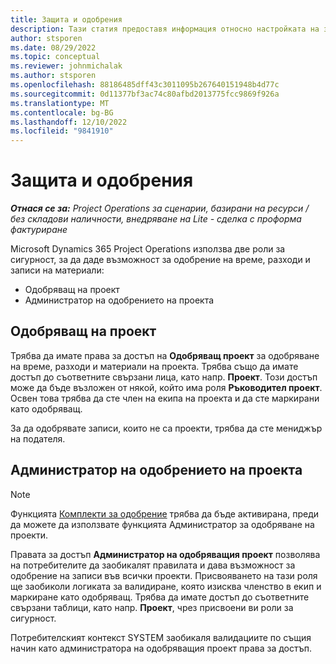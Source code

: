 ```yaml
---
title: Защита и одобрения
description: Тази статия предоставя информация относно настройката на защитата за работа с одобрения в Microsoft Dynamics 365 Project Operations.
author: stsporen
ms.date: 08/29/2022
ms.topic: conceptual
ms.reviewer: johnmichalak
ms.author: stsporen
ms.openlocfilehash: 88186485dff43c3011095b267640151948b4d77c
ms.sourcegitcommit: 0d11377bf3ac74c80afbd2013775fcc9869f926a
ms.translationtype: MT
ms.contentlocale: bg-BG
ms.lasthandoff: 12/10/2022
ms.locfileid: "9841910"
---
```

# <a name="security-and-approvals"></a>Защита и одобрения

_**Отнася се за:** Project Operations за сценарии, базирани на ресурси / без складови наличности, внедряване на Lite - сделка с проформа фактуриране_

Microsoft Dynamics 365 Project Operations използва две роли за сигурност, за да даде възможност за одобрение на време, разходи и записи на материали:

- Одобряващ на проект
- Администратор на одобрението на проекта

## <a name="project-approver"></a>Одобряващ на проект

Трябва да имате права за достъп на **Одобряващ проект** за одобряване на време, разходи и материали на проекта. Трябва също да имате достъп до съответните свързани лица, като напр. **Проект**. Този достъп може да бъде възложен от някой, който има роля **Ръководител проект**. Освен това трябва да сте член на екипа на проекта и да сте маркирани като одобряващ.

За да одобрявате записи, които не са проекти, трябва да сте мениджър на подателя.

## <a name="project-approver-admin"></a>Администратор на одобрението на проекта

> [!NOTE]
> Функцията [Комплекти за одобрение](approval-sets.md) трябва да бъде активирана, преди да можете да използвате функцията Администратор за одобряване на проекти.

Правата за достъп **Администратор на одобряващия проект** позволява на потребителите да заобикалят правилата и дава възможност за одобрение на записи във всички проекти. Присвояването на тази роля ще заобиколи логиката за валидиране, която изисква членство в екип и маркиране като одобряващ. Трябва да имате достъп до съответните свързани таблици, като напр. **Проект**, чрез присвоени ви роли за сигурност.

Потребителският контекст SYSTEM заобикаля валидациите по същия начин като администратора на одобряващия проект права за достъп.
